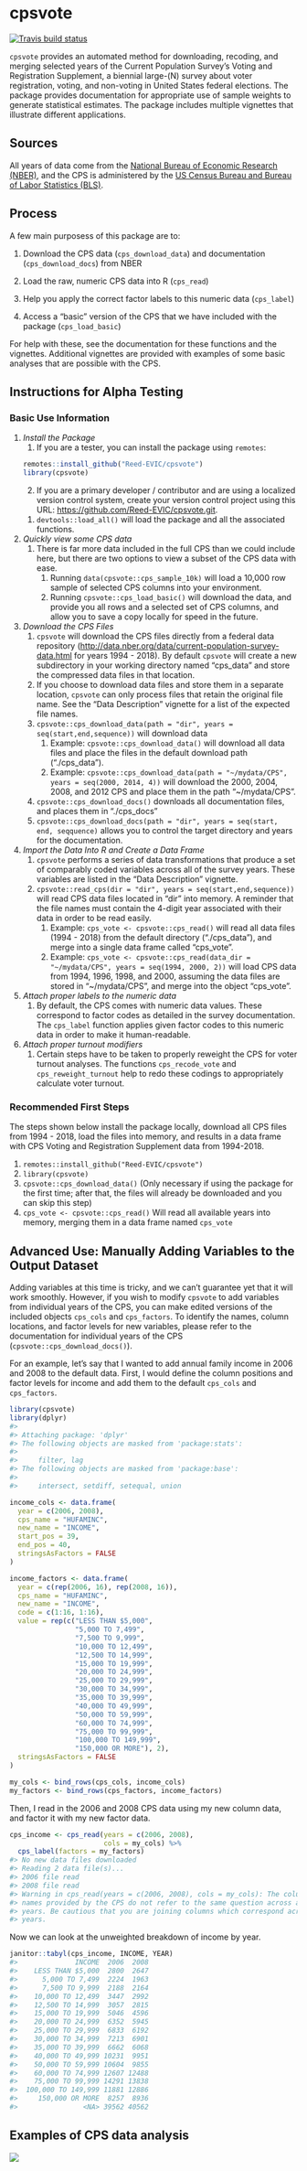 
<!-- README.md is generated from README.Rmd. Please edit the Rmd file -->

# cpsvote

<!-- badges: start -->

[![Travis build
status](https://travis-ci.org/Reed-EVIC/cpsvote.svg?branch=master)](https://travis-ci.org/Reed-EVIC/cpsvote)
<!-- badges: end -->

`cpsvote` provides an automated method for downloading, recoding, and
merging selected years of the Current Population Survey’s Voting and
Registration Supplement, a biennial large-\(N\) survey about voter
registration, voting, and non-voting in United States federal elections.
The package provides documentation for appropriate use of sample weights
to generate statistical estimates. The package includes multiple
vignettes that illustrate different applications.

## Sources

All years of data come from the [National Bureau of Economic Research
(NBER)](https://data.nber.org/cps/), and the CPS is administered by the
[US Census Bureau and Bureau of Labor Statistics
(BLS)](https://www.census.gov/programs-surveys/cps.html).

## Process

A few main purposess of this package are to:

1.  Download the CPS data (`cps_download_data`) and documentation
    (`cps_download_docs`) from NBER

2.  Load the raw, numeric CPS data into R (`cps_read`)

3.  Help you apply the correct factor labels to this numeric data
    (`cps_label`)

4.  Access a “basic” version of the CPS that we have included with the
    package (`cps_load_basic`)

For help with these, see the documentation for these functions and the
vignettes. Additional vignettes are provided with examples of some basic
analyses that are possible with the CPS.

## Instructions for Alpha Testing

### Basic Use Information

1.  *Install the Package*
    1)  If you are a tester, you can install the package using
        `remotes`:
    <!-- end list -->
    ``` r
    remotes::install_github("Reed-EVIC/cpsvote")
    library(cpsvote)
    ```
    2)  If you are a primary developer / contributor and are using a
        localized version control system, create your version control
        project using this URL:
        <https://github.com/Reed-EVIC/cpsvote.git>.
    <!-- end list -->
    1)  `devtools::load_all()` will load the package and all the
        associated functions.
2.  *Quickly view some CPS data*
    1)  There is far more data included in the full CPS than we could
        include here, but there are two options to view a subset of the
        CPS data with ease.
        1)  Running `data(cpsvote::cps_sample_10k)` will load a 10,000
            row sample of selected CPS columns into your environment.
        2)  Running `cpsvote::cps_load_basic()` will download the data,
            and provide you all rows and a selected set of CPS columns,
            and allow you to save a copy locally for speed in the
            future.
3.  *Download the CPS Files*
    1)  `cpsvote` will download the CPS files directly from a federal
        data repository
        (<http://data.nber.org/data/current-population-survey-data.html>
        for years 1994 - 2018). By default `cpsvote` will create a new
        subdirectory in your working directory named “cps\_data” and
        store the compressed data files in that location.
    2)  If you choose to download data files and store them in a
        separate location, `cpsvote` can only process files that retain
        the original file name. See the “Data Description” vignette for
        a list of the expected file names.
    3)  `cpsvote::cps_download_data(path = "dir", years =
        seq(start,end,sequence))` will download data
        1)  Example: `cpsvote::cps_download_data()` will download all
            data files and place the files in the default download path
            (“./cps\_data”).
        2)  Example: `cpsvote::cps_download_data(path = "~/mydata/CPS",
            years = seq(2000, 2014, 4))` will download the 2000, 2004,
            2008, and 2012 CPS and place them in the path
            “~/mydata/CPS”.
    4)  `cpsvote::cps_download_docs()` downloads all documentation
        files, and places them in “./cps\_docs”
    5)  `cpsvote::cps_download_docs(path = "dir", years = seq(start,
        end, seqquence)` allows you to control the target directory and
        years for the documentation.
4.  *Import the Data Into R and Create a Data Frame*
    1)  `cpsvote` performs a series of data transformations that produce
        a set of comparably coded variables across all of the survey
        years. These variables are listed in the “Data Description”
        vignette.
    2)  `cpsvote::read_cps(dir = "dir", years =
        seq(start,end,sequence))` will read CPS data files located in
        “dir” into memory. A reminder that the file names must contain
        the 4-digit year associated with their data in order to be read
        easily.
        1)  Example: `cps_vote <- cpsvote::cps_read()` will read all
            data files (1994 - 2018) from the default directory
            (“./cps\_data”), and merge into a single data frame called
            “cps\_vote”.
        2)  Example: `cps_vote <- cpsvote::cps_read(data_dir =
            "~/mydata/CPS", years = seq(1994, 2000, 2))` will load CPS
            data from 1994, 1996, 1998, and 2000, assuming the data
            files are stored in “~/mydata/CPS”, and merge into the
            object “cps\_vote”.
5.  *Attach proper labels to the numeric data*
    1)  By default, the CPS comes with numeric data values. These
        correspond to factor codes as detailed in the survey
        documentation. The `cps_label` function applies given factor
        codes to this numeric data in order to make it human-readable.
6.  *Attach proper turnout modifiers*
    1)  Certain steps have to be taken to properly reweight the CPS for
        voter turnout analyses. The functions `cps_recode_vote` and
        `cps_reweight_turnout` help to redo these codings to
        appropriately calculate voter turnout.

### Recommended First Steps

The steps shown below install the package locally, download all CPS
files from 1994 - 2018, load the files into memory, and results in a
data frame with CPS Voting and Registration Supplement data from
1994-2018.

1.  `remotes::install_github("Reed-EVIC/cpsvote")`
2.  `library(cpsvote)`
3.  `cpsvote::cps_download_data()` (Only necessary if using the package
    for the first time; after that, the files will already be downloaded
    and you can skip this step)
4.  `cps_vote <- cpsvote::cps_read()` Will read all available years into
    memory, merging them in a data frame named `cps_vote`

## Advanced Use: Manually Adding Variables to the Output Dataset

Adding variables at this time is tricky, and we can’t guarantee yet that
it will work smoothly. However, if you wish to modify `cpsvote` to add
variables from individual years of the CPS, you can make edited versions
of the included objects `cps_cols` and `cps_factors`. To identify the
names, column locations, and factor levels for new variables, please
refer to the documentation for individual years of the CPS
(`cpsvote::cps_download_docs()`).

For an example, let’s say that I wanted to add annual family income in
2006 and 2008 to the default data. First, I would define the column
positions and factor levels for income and add them to the default
`cps_cols` and `cps_factors`.

``` r
library(cpsvote)
library(dplyr)
#> 
#> Attaching package: 'dplyr'
#> The following objects are masked from 'package:stats':
#> 
#>     filter, lag
#> The following objects are masked from 'package:base':
#> 
#>     intersect, setdiff, setequal, union

income_cols <- data.frame(
  year = c(2006, 2008),
  cps_name = "HUFAMINC",
  new_name = "INCOME",
  start_pos = 39,
  end_pos = 40,
  stringsAsFactors = FALSE
)

income_factors <- data.frame(
  year = c(rep(2006, 16), rep(2008, 16)),
  cps_name = "HUFAMINC",
  new_name = "INCOME",
  code = c(1:16, 1:16),
  value = rep(c("LESS THAN $5,000",
                "5,000 TO 7,499",
                "7,500 TO 9,999",
                "10,000 TO 12,499",
                "12,500 TO 14,999",
                "15,000 TO 19,999",
                "20,000 TO 24,999",
                "25,000 TO 29,999",
                "30,000 TO 34,999",
                "35,000 TO 39,999",
                "40,000 TO 49,999",
                "50,000 TO 59,999",
                "60,000 TO 74,999",
                "75,000 TO 99,999",
                "100,000 TO 149,999",
                "150,000 OR MORE"), 2),
  stringsAsFactors = FALSE
)

my_cols <- bind_rows(cps_cols, income_cols)
my_factors <- bind_rows(cps_factors, income_factors)
```

Then, I read in the 2006 and 2008 CPS data using my new column data, and
factor it with my new factor data.

``` r
cps_income <- cps_read(years = c(2006, 2008),
                       cols = my_cols) %>%
  cps_label(factors = my_factors)
#> No new data files downloaded
#> Reading 2 data file(s)...
#> 2006 file read
#> 2008 file read
#> Warning in cps_read(years = c(2006, 2008), cols = my_cols): The column
#> names provided by the CPS do not refer to the same question across all
#> years. Be cautious that you are joining columns which correspond across
#> years.
```

Now we can look at the unweighted breakdown of income by year.

``` r
janitor::tabyl(cps_income, INCOME, YEAR)
#>              INCOME  2006  2008
#>    LESS THAN $5,000  2800  2647
#>      5,000 TO 7,499  2224  1963
#>      7,500 TO 9,999  2188  2164
#>    10,000 TO 12,499  3447  2992
#>    12,500 TO 14,999  3057  2815
#>    15,000 TO 19,999  5046  4596
#>    20,000 TO 24,999  6352  5945
#>    25,000 TO 29,999  6833  6192
#>    30,000 TO 34,999  7213  6901
#>    35,000 TO 39,999  6662  6068
#>    40,000 TO 49,999 10231  9951
#>    50,000 TO 59,999 10604  9855
#>    60,000 TO 74,999 12607 12488
#>    75,000 TO 99,999 14291 13838
#>  100,000 TO 149,999 11881 12886
#>     150,000 OR MORE  8257  8936
#>                <NA> 39562 40562
```

## Examples of CPS data analysis

![](img/vote_mode.gif)
